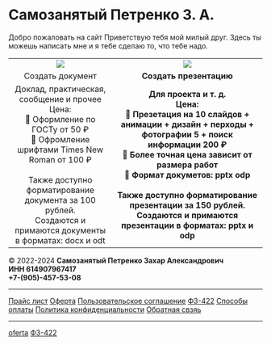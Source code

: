 # Самозанятый Петренко З. А.

Добро пожаловать на сайт
Приветствую тебя мой милый друг. Здесь ты можешь написать мне и я тебе сделаю то, что тебе надо.
<table style="text-align: center;">
  <tr>
   <td><img src="https://agent-kgb-228.github.io/img/msoffice/word.png"></td>
  <td><img src="https://agent-kgb-228.github.io/img/msoffice/powerpoint.png"></td>
  </tr>
  <tr>
    <td >
      Создать документ
    </td>
    <td>
      <b>Создать презентацию</b>
    </td>
    
  </tr>
    <tr>
    <td >
   Доклад, практическая, сообщение и прочее <br> Цена: <br> 🎈 Оформление по ГОСТу от 50 ₽ <br> 🎈 Офромление шрифтами Times New Roman от 100 ₽ <br> <br> Также доступно форматирование документа за 100 рублей. <br> Создаются и примаются документы в форматах: docx и odt 
    </td>
    <td>
      <b> Для проекта и т. д. <br> Цена: <br> 🎈 Презетация на 10 слайдов + анимации + дизайн + перходы + фотографии 5 + поиск информации 200 ₽ <br> 🎈 Более точная цена зависит от размера работ <br> 🎈 Формат докуметов: pptx odp <br><br> Также доступно форматирование презентации за 150 рублей. Создаются и примаются презентации в форматах: pptx и odp</b>
    </td>
    
  </tr>
</table>

<footer>
        <div class="container">
            &copy; 2022-2024 <b>Самозанятый Петренко Захар Александрович</b>
            <br>
            <b>ИНН 614907967417</b>
            <br>
            <b>+7-(905)-457-53-08</b>
            <a href="https://vk.com/z.petr2022" target="_blank"><img src="/gggames/snake/VKM.png" alt=""
                    class="iconka"></a>
            <hr>
            <div class="re">
                <a href="/price list/">Прайс лист</a>
                <a href="oferta.md">Оферта</a>
                <a href="/user-agreement/">Пользовательское соглашение</a>
                <a href="FZ-422.md">ФЗ-422</a>
                <a href="/payments/">Способы оплаты</a>
                <a href="/privacy-policy/">Политика конфиденциальности</a>
                <a href="https://vk.me/club199124251" target="_blank"> Обратная свзяь </a>
            </div>
            <hr>
        </div>
    </footer>




[oferta](oferta.md)
[ФЗ-422](FZ-422.md)
